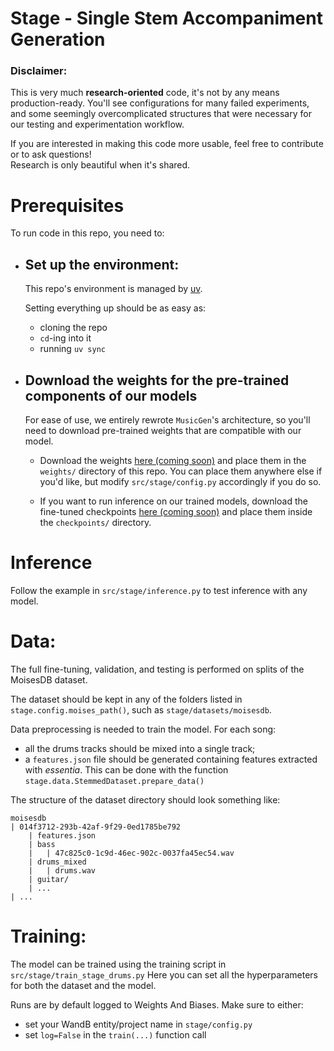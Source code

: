 # Stage - Single Stem Accompaniment Generation

### Disclaimer:
This is very much **research-oriented** code, it's not by any means production-ready. You'll see configurations for many failed experiments, and some seemingly overcomplicated structures that were necessary for our testing and experimentation workflow. 

If you are interested in making this code more usable, feel free to contribute or to ask questions! <br>Research is only beautiful when it's shared.


# Prerequisites
To run code in this repo, you need to:

- ## Set up the environment:
    This repo's environment is managed by [uv](https://docs.astral.sh/uv/).

    Setting everything up should be as easy as:
    - cloning the repo
    - `cd`-ing into it
    - running `uv sync`

- ## Download the weights for the pre-trained components of our models
    For ease of use, we entirely rewrote `MusicGen`'s architecture, so you'll need to download pre-trained weights that are compatible with our model.

    - Download the weights [here (coming soon)]() and place them in the `weights/` directory of this repo. You can place them anywhere else if you'd like, but modify `src/stage/config.py` accordingly if you do so.

    - If you want to run inference on our trained models, download the fine-tuned checkpoints [here (coming soon)]() and place them inside the `checkpoints/` directory.


# Inference

Follow the example in `src/stage/inference.py` to test inference with any model.


# Data:

The full fine-tuning, validation, and testing is performed on splits of the MoisesDB dataset.

The dataset should be kept in any of the folders listed in `stage.config.moises_path()`, such as `stage/datasets/moisesdb`.

Data preprocessing is needed to train the model. For each song:
- all the drums tracks should be mixed into a single track;
- a `features.json` file should be generated containing features extracted with *essentia*.
This can be done with the function `stage.data.StemmedDataset.prepare_data()`

The structure of the dataset directory should look something like:
```
moisesdb
| 014f3712-293b-42af-9f29-0ed1785be792 
    | features.json
    | bass
    |   | 47c825c0-1c9d-46ec-902c-0037fa45ec54.wav
    | drums_mixed
    |   | drums.wav
    | guitar/
    | ...
| ...
```

# Training: 

The model can be trained using the training script in `src/stage/train_stage_drums.py`
Here you can set all the hyperparameters for both the dataset and the model.

Runs are by default logged to Weights And Biases. Make sure to either:
- set your WandB entity/project name in `stage/config.py`
- set `log=False` in the `train(...)` function call
